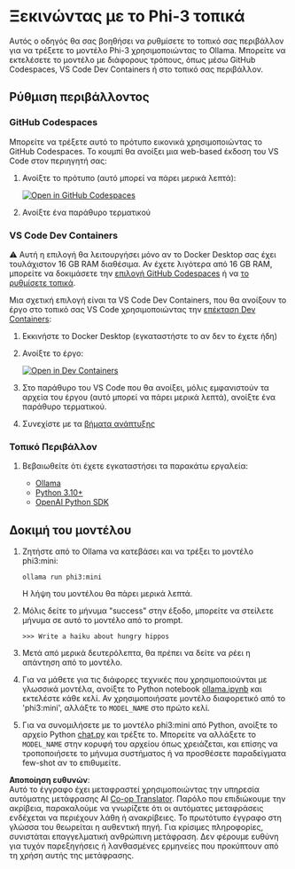 <!--
CO_OP_TRANSLATOR_METADATA:
{
  "original_hash": "3edae6aebc3d0143037109e8af58f1ac",
  "translation_date": "2025-07-16T18:09:50+00:00",
  "source_file": "md/01.Introduction/01/01.EnvironmentSetup.md",
  "language_code": "el"
}
-->
# Ξεκινώντας με το Phi-3 τοπικά

Αυτός ο οδηγός θα σας βοηθήσει να ρυθμίσετε το τοπικό σας περιβάλλον για να τρέξετε το μοντέλο Phi-3 χρησιμοποιώντας το Ollama. Μπορείτε να εκτελέσετε το μοντέλο με διάφορους τρόπους, όπως μέσω GitHub Codespaces, VS Code Dev Containers ή στο τοπικό σας περιβάλλον.

## Ρύθμιση περιβάλλοντος

### GitHub Codespaces

Μπορείτε να τρέξετε αυτό το πρότυπο εικονικά χρησιμοποιώντας το GitHub Codespaces. Το κουμπί θα ανοίξει μια web-based έκδοση του VS Code στον περιηγητή σας:

1. Ανοίξτε το πρότυπο (αυτό μπορεί να πάρει μερικά λεπτά):

    [![Open in GitHub Codespaces](https://github.com/codespaces/badge.svg)](https://codespaces.new/microsoft/phi-3cookbook)

2. Ανοίξτε ένα παράθυρο τερματικού

### VS Code Dev Containers

⚠️ Αυτή η επιλογή θα λειτουργήσει μόνο αν το Docker Desktop σας έχει τουλάχιστον 16 GB RAM διαθέσιμα. Αν έχετε λιγότερα από 16 GB RAM, μπορείτε να δοκιμάσετε την [επιλογή GitHub Codespaces](../../../../../md/01.Introduction/01) ή να [το ρυθμίσετε τοπικά](../../../../../md/01.Introduction/01).

Μια σχετική επιλογή είναι τα VS Code Dev Containers, που θα ανοίξουν το έργο στο τοπικό σας VS Code χρησιμοποιώντας την [επέκταση Dev Containers](https://marketplace.visualstudio.com/items?itemName=ms-vscode-remote.remote-containers):

1. Εκκινήστε το Docker Desktop (εγκαταστήστε το αν δεν το έχετε ήδη)
2. Ανοίξτε το έργο:

    [![Open in Dev Containers](https://img.shields.io/static/v1?style=for-the-badge&label=Dev%20Containers&message=Open&color=blue&logo=visualstudiocode)](https://vscode.dev/redirect?url=vscode://ms-vscode-remote.remote-containers/cloneInVolume?url=https://github.com/microsoft/phi-3cookbook)

3. Στο παράθυρο του VS Code που θα ανοίξει, μόλις εμφανιστούν τα αρχεία του έργου (αυτό μπορεί να πάρει μερικά λεπτά), ανοίξτε ένα παράθυρο τερματικού.
4. Συνεχίστε με τα [βήματα ανάπτυξης](../../../../../md/01.Introduction/01)

### Τοπικό Περιβάλλον

1. Βεβαιωθείτε ότι έχετε εγκαταστήσει τα παρακάτω εργαλεία:

    * [Ollama](https://ollama.com/)
    * [Python 3.10+](https://www.python.org/downloads/)
    * [OpenAI Python SDK](https://pypi.org/project/openai/)

## Δοκιμή του μοντέλου

1. Ζητήστε από το Ollama να κατεβάσει και να τρέξει το μοντέλο phi3:mini:

    ```shell
    ollama run phi3:mini
    ```

    Η λήψη του μοντέλου θα πάρει μερικά λεπτά.

2. Μόλις δείτε το μήνυμα "success" στην έξοδο, μπορείτε να στείλετε μήνυμα σε αυτό το μοντέλο από το prompt.

    ```shell
    >>> Write a haiku about hungry hippos
    ```

3. Μετά από μερικά δευτερόλεπτα, θα πρέπει να δείτε να ρέει η απάντηση από το μοντέλο.

4. Για να μάθετε για τις διάφορες τεχνικές που χρησιμοποιούνται με γλωσσικά μοντέλα, ανοίξτε το Python notebook [ollama.ipynb](../../../../../code/01.Introduce/ollama.ipynb) και εκτελέστε κάθε κελί. Αν χρησιμοποιήσατε μοντέλο διαφορετικό από το 'phi3:mini', αλλάξτε το `MODEL_NAME` στο πρώτο κελί.

5. Για να συνομιλήσετε με το μοντέλο phi3:mini από Python, ανοίξτε το αρχείο Python [chat.py](../../../../../code/01.Introduce/chat.py) και τρέξτε το. Μπορείτε να αλλάξετε το `MODEL_NAME` στην κορυφή του αρχείου όπως χρειάζεται, και επίσης να τροποποιήσετε το μήνυμα συστήματος ή να προσθέσετε παραδείγματα few-shot αν το επιθυμείτε.

**Αποποίηση ευθυνών**:  
Αυτό το έγγραφο έχει μεταφραστεί χρησιμοποιώντας την υπηρεσία αυτόματης μετάφρασης AI [Co-op Translator](https://github.com/Azure/co-op-translator). Παρόλο που επιδιώκουμε την ακρίβεια, παρακαλούμε να γνωρίζετε ότι οι αυτόματες μεταφράσεις ενδέχεται να περιέχουν λάθη ή ανακρίβειες. Το πρωτότυπο έγγραφο στη γλώσσα του θεωρείται η αυθεντική πηγή. Για κρίσιμες πληροφορίες, συνιστάται επαγγελματική ανθρώπινη μετάφραση. Δεν φέρουμε ευθύνη για τυχόν παρεξηγήσεις ή λανθασμένες ερμηνείες που προκύπτουν από τη χρήση αυτής της μετάφρασης.